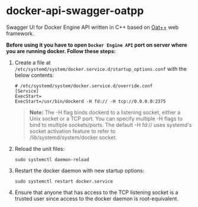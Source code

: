 # docker-api-swagger-oatpp
Swagger UI for Docker Engine API written in C++ based on [Oat++](https://oatpp.io/) web framework.

**Before using it you have to open `Docker Engine API` port on server where you are running docker. Follow these steps:**

1. Create a file at `/etc/systemd/system/docker.service.d/startup_options.conf` with the below contents:
    ```
    # /etc/systemd/system/docker.service.d/override.conf
    [Service]
    ExecStart=
    ExecStart=/usr/bin/dockerd -H fd:// -H tcp://0.0.0.0:2375
    ```
    >**Note:** The -H flag binds dockerd to a listening socket, either a Unix socket or a TCP port. You can specify multiple -H flags to bind to multiple sockets/ports. The default -H fd:// uses systemd's socket activation feature to refer to /lib/systemd/system/docker.socket.
1. Reload the unit files:
    ```shell script
    sudo systemctl daemon-reload
    ```
1. Restart the docker daemon with new startup options:
    ```shell script
    sudo systemctl restart docker.service
    ```
1. Ensure that anyone that has access to the TCP listening socket is a trusted user since access to the docker daemon is root-equivalent.

